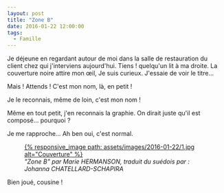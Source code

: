 ```yaml
---
layout: post
title: "Zone B"
date: 2016-01-22 12:00:00
tags:
  - Famille
---
```


Je déjeune en regardant autour de moi dans la salle de restauration du client chez qui j'interviens aujourd'hui. Tiens ! quelqu'un lit à ma droite. La couverture noire attire mon œil, Je suis curieux. J'essaie de voir le titre…

Mais ! Attends ! C'est mon nom, là, en petit !

Je le reconnais, même de loin, c'est mon nom !

Même en tout petit, j'en reconnais la graphie. On dirait juste qu'il est composé… pourquoi ?

Je me rapproche… Ah ben oui, c'est normal.

<figure>
  <a href="http://issuu.com/actes_sud/docs/zone_b_actes_noirs_extrait_2?e=2297045/6113780" title="Lire un extrait">
      {% responsive_image path: assets/images/2016-01-22/1.jpg alt="Couverture" %}
  </a>
  <figcaption><cite>"Zone B" par Marie HERMANSON, traduit du suédois par : Johanna CHATELLARD-SCHAPIRA</cite></figcaption>
</figure>

Bien joué, cousine !
